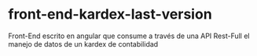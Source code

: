 # front-end-kardex-last-version
Front-End escrito en angular que consume a través de una API Rest-Full el manejo de datos de un kardex de contabilidad
